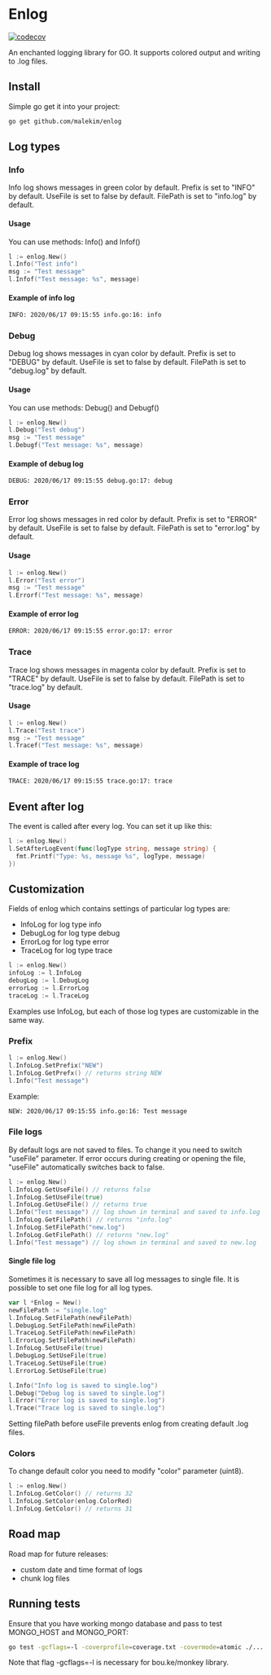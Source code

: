 # Enlog 
[![codecov](https://codecov.io/gh/malekim/enlog/branch/master/graph/badge.svg)](https://codecov.io/gh/malekim/enlog)

An enchanted logging library for GO. It supports colored output and writing to .log files.

## Install

Simple go get it into your project:
```bash
go get github.com/malekim/enlog
```

## Log types

### Info

Info log shows messages in green color by default.
Prefix is set to "INFO" by default.
UseFile is set to false by default.
FilePath is set to "info.log" by default.

#### Usage

You can use methods: Info() and Infof()
```go
l := enlog.New()
l.Info("Test info")
msg := "Test message"
l.Infof("Test message: %s", message)
```

#### Example of info log

```bash
INFO: 2020/06/17 09:15:55 info.go:16: info
```

### Debug

Debug log shows messages in cyan color by default.
Prefix is set to "DEBUG" by default.
UseFile is set to false by default.
FilePath is set to "debug.log" by default.

#### Usage

You can use methods: Debug() and Debugf()
```go
l := enlog.New()
l.Debug("Test debug")
msg := "Test message"
l.Debugf("Test message: %s", message)
```

#### Example of debug log

```bash
DEBUG: 2020/06/17 09:15:55 debug.go:17: debug
```

### Error

Error log shows messages in red color by default.
Prefix is set to "ERROR" by default.
UseFile is set to false by default.
FilePath is set to "error.log" by default.

#### Usage

```go
l := enlog.New()
l.Error("Test error")
msg := "Test message"
l.Errorf("Test message: %s", message)
```

#### Example of error log

```bash
ERROR: 2020/06/17 09:15:55 error.go:17: error
```

### Trace

Trace log shows messages in magenta color by default.
Prefix is set to "TRACE" by default.
UseFile is set to false by default.
FilePath is set to "trace.log" by default.

#### Usage

```go
l := enlog.New()
l.Trace("Test trace")
msg := "Test message"
l.Tracef("Test message: %s", message)
```

#### Example of trace log

```bash
TRACE: 2020/06/17 09:15:55 trace.go:17: trace
```

## Event after log

The event is called after every log. You can set it up like this:

```go
l := enlog.New()
l.SetAfterLogEvent(func(logType string, message string) {
  fmt.Printf("Type: %s, message %s", logType, message)
})
```

## Customization

Fields of enlog which contains settings of particular log types are:
- InfoLog for log type info
- DebugLog for log type debug
- ErrorLog for log type error
- TraceLog for log type trace

```go
l := enlog.New()
infoLog := l.InfoLog
debugLog := l.DebugLog
errorLog := l.ErrorLog
traceLog := l.TraceLog
```

Examples use InfoLog, but each of those log types are customizable in the same way.

### Prefix

```go
l := enlog.New()
l.InfoLog.SetPrefix("NEW")
l.InfoLog.GetPrefx() // returns string NEW
l.Info("Test message")
```

Example:
```bash
NEW: 2020/06/17 09:15:55 info.go:16: Test message
```

### File logs

By default logs are not saved to files. To change it you need to switch "useFile" parameter. 
If error occurs during creating or opening the file, "useFile" automatically switches back to false.

```go
l := enlog.New()
l.InfoLog.GetUseFile() // returns false
l.InfoLog.SetUseFile(true)
l.InfoLog.GetUseFile() // returns true
l.Info("Test message") // log shown in terminal and saved to info.log
l.InfoLog.GetFilePath() // returns "info.log"
l.InfoLog.SetFilePath("new.log")
l.InfoLog.GetFilePath() // returns "new.log"
l.Info("Test message") // log shown in terminal and saved to new.log
```

#### Single file log

Sometimes it is necessary to save all log messages to single file.
It is possible to set one file log for all log types.

```go
var l *Enlog = New()
newFilePath := "single.log"
l.InfoLog.SetFilePath(newFilePath)
l.DebugLog.SetFilePath(newFilePath)
l.TraceLog.SetFilePath(newFilePath)
l.ErrorLog.SetFilePath(newFilePath)
l.InfoLog.SetUseFile(true)
l.DebugLog.SetUseFile(true)
l.TraceLog.SetUseFile(true)
l.ErrorLog.SetUseFile(true)

l.Info("Info log is saved to single.log")
l.Debug("Debug log is saved to single.log")
l.Error("Error log is saved to single.log")
l.Trace("Trace log is saved to single.log")
```

Setting filePath before useFile prevents enlog from creating default .log files.

### Colors

To change default color you need to modify "color" parameter (uint8).

```go
l := enlog.New()
l.InfoLog.GetColor() // returns 32
l.InfoLog.SetColor(enlog.ColorRed)
l.InfoLog.GetColor() // returns 31
```

## Road map

Road map for future releases:
- custom date and time format of logs
- chunk log files

## Running tests

Ensure that you have working mongo database and pass to test MONGO_HOST and MONGO_PORT:
```bash
go test -gcflags=-l -coverprofile=coverage.txt -covermode=atomic ./... &&  go tool cover -html=coverage.txt
```

Note that flag -gcflags=-l is necessary for bou.ke/monkey library.